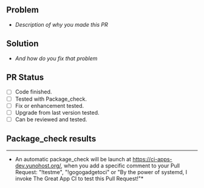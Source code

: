 ## Problem
- *Description of why you made this PR*

## Solution
- *And how do you fix that problem*

## PR Status
- [ ] Code finished.
- [ ] Tested with Package_check.
- [ ] Fix or enhancement tested.
- [ ] Upgrade from last version tested.
- [ ] Can be reviewed and tested.

## Package_check results
---
* An automatic package_check will be launch at https://ci-apps-dev.yunohost.org/, when you add a specific comment to your Pull Request: "!testme", "!gogogadgetoci" or "By the power of systemd, I invoke The Great App CI to test this Pull Request!"*
